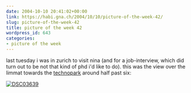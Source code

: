 ```yaml
---
date: 2004-10-10 20:41:02+00:00
link: https://habi.gna.ch/2004/10/10/picture-of-the-week-42/
slug: picture-of-the-week-42
title: picture of the week 42
wordpress_id: 643
categories:
- picture of the week
---
```


last tuesday i was in zurich to visit nina (and for a job-interview, which did turn out to be not that kind of phd i'd like to do).
this was the view over the limmat towards the [technopark](http://map.search.ch/zuerich/technoparkstr) around half past six:

[![DSC03639](https://habi.gna.ch/blog/images/DSC03639-tm.jpg)](https://habi.gna.ch/blog/images/DSC03639.JPG)
